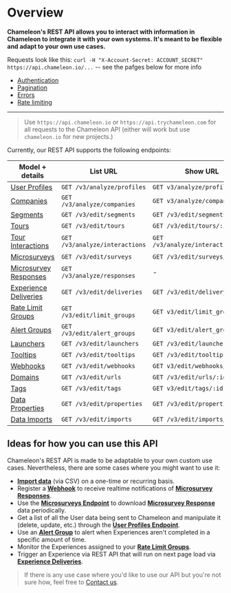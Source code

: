 # Overview

**Chameleon's REST API allows you to interact with information in Chameleon to integrate it with your own systems. It's meant to be flexible and adapt to your own use cases.**

Requests look like this: `curl -H "X-Account-Secret: ACCOUNT_SECRET" https://api.chameleon.io/...` -- see the pafges below for more info

 - [Authentication](concepts/authentication.md)
 - [Pagination](concepts/pagination.md)
 - [Errors](concepts/errors.md)
 - [Rate limiting](concepts/rate-limiting.md)

------

> Use `https://api.chameleon.io` or `https://api.trychameleon.com` for all requests to the Chameleon API (either will work but use `chameleon.io` for new projects.)

Currently, our REST API supports the following endpoints:

| Model + details                                   | List URL                       | Show URL                     |
|---------------------------------------------------|--------------------------------| ---------------------------- |
| [User Profiles](apis/profiles.md)                 | `GET /v3/analyze/profiles`     | `GET v3/analyze/profiles/:id` |
| [Companies](apis/companies.md)                    | `GET /v3/analyze/companies`    | `GET v3/analyze/companies/:id` |
| [Segments](apis/segments.md)                      | `GET /v3/edit/segments`        | `GET /v3/edit/segments/:id`  |
| [Tours](apis/tours.md)                            | `GET /v3/edit/tours`           | `GET /v3/edit/tours/:id`     |
| [Tour Interactions](apis/tour-interactions.md)    | `GET /v3/analyze/interactions` | `GET /v3/analyze/interactions/:id` |
| [Microsurveys](apis/surveys.md)                   | `GET /v3/edit/surveys`         | `GET /v3/edit/surveys/:id`   |
| [Microsurvey Responses](apis/survey-responses.md) | `GET /v3/analyze/responses`    | -   |
| [Experience Deliveries](apis/deliveries.md)       | `GET /v3/edit/deliveries`      | `GET /v3/edit/delivery/:id`   |
| [Rate Limit Groups](apis/limit-groups.md)         | `GET /v3/edit/limit_groups`    | `GET v3/edit/limit_groups/:id` |
| [Alert Groups](apis/alert-groups.md)              | `GET /v3/edit/alert_groups`    | `GET v3/edit/alert_groups/:id` |
| [Launchers](apis/launchers.md)                    | `GET /v3/edit/launchers`       | `GET /v3/edit/launchers/:id` |
| [Tooltips](apis/tooltips.md)                      | `GET /v3/edit/tooltips`        | `GET /v3/edit/tooltips/:id`  |
| [Webhooks](apis/webhooks.md)                      | `GET /v3/edit/webhooks`        | `GET v3/edit/webhooks/:id` |
| [Domains](apis/urls.md)                           | `GET /v3/edit/urls`            | `GET /v3/edit/urls/:id`      |
| [Tags](apis/tags.md)                              | `GET /v3/edit/tags`            | `GET v3/edit/tags/:id` |
| [Data Properties](apis/properties.md)             | `GET /v3/edit/properties`      | `GET /v3/edit/properties/:id`      |
| [Data Imports](apis/imports.md)                   | `GET /v3/edit/imports`         | `GET /v3/edit/imports/:id`      |



## Ideas for how you can use this API

Chameleon's REST API is made to be adaptable to your own custom use cases. Nevertheless, there are some cases where you might want to use it:

- **[Import data](apis/imports.md)** (via CSV) on a one-time or recurring basis.
- Register a **[Webhook](apis/webhooks.md)** to receive realtime notifications of **[Microsurvey Responses](apis/survey-responses.md)**.
- Use the **[Microsurveys Endpoint](apis/surveys.md)** to download **[Microsurvey Response](apis/survey-responses.md)** data periodically.
- Get a list of all the User data being sent to Chameleon and manipulate it (delete, update, etc.) through the **[User Profiles Endpoint](apis/profiles.md)**.
- Use an **[Alert Group](apis/alert-groups.md)** to alert when Experiences aren't completed in a specific amount of time.
- Monitor the Experiences assigned to your **[Rate Limit Groups](apis/limit-groups.md)**.
- Trigger an Experience via REST API that will run on next page load via **[Experience Deliveries](apis/deliveries.md)**.


> If there is any use case where you'd like to use our API but you're not sure how, feel free to [Contact us](https://app.chameleon.io/help).
